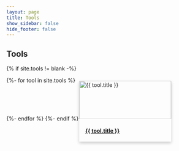 ```yaml
---
layout: page
title: Tools
show_sidebar: false
hide_footer: false
--- 
```

<div class="tools">
<h2>Tools</h2>

{% if site.tools != blank -%} 

<div class="tool-name">
    {%- for tool in site.tools %}
            <a href="{{ '' | append: tool.name | downcase | replace: '.md', ''| append: '.html' }}" class="tool-link">
                <div class="tool-m">
                    <img src="{{ tool.image | relative_url }}" alt="{{ tool.title }}" style="width:100%;">
                    <div class="container">
                        <h4><b>{{ tool.title }}</b></h4>
                    </div>
                </div>
            </a>
    {%- endfor %}
    {%- endif %}
</div>
<style>
.tool-name{
    display: flex;
    flex-wrap: wrap;
    justify-content: flex-start; /* Align items to the left */
}
.team-link {
    text-decoration: none; /* Optional: removes underline from links */
    color: inherit; /* Optional: keeps text color consistent with the rest of the design */
}
.tool-m {
    margin: 10px;
    box-shadow: 0 4px 8px 0 rgba(0,0,0,0.2);
    transition: 0.3s;
    width: 240px; /* Adjust based on your preference */
}
.tool-m:hover {
    box-shadow: 0 8px 16px 0 rgba(0,0,0,0.2);
}
.container {
    padding: 2px 16px;
}
</style>